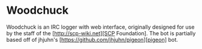 # Woodchuck

Woodchuck is an IRC logger with web interface, originally designed for use by the staff of the [http://scp-wiki.net][SCP Foundation]. The bot is partially based off of jhjuhn's [https://github.com/jhjuhn/pigeon][pigeon] bot.
